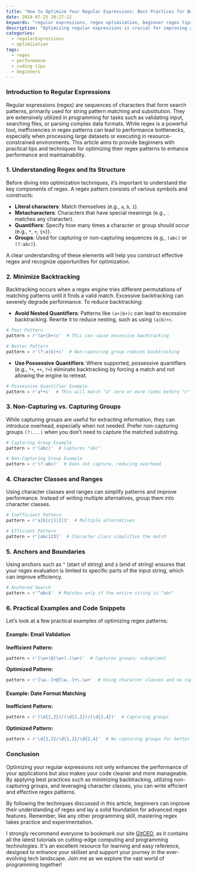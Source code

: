```yaml
---
title: "How to Optimize Your Regular Expressions: Best Practices for Beginners"
date: 2024-07-25 20:27:12
keywords: "regular expressions, regex optimization, beginner regex tips, performance optimization, regex best practices"
description: "Optimizing regular expressions is crucial for improving application performance and maintainability. In this article, we'll explore the best practices for beginners to optimize their regex implementations. Regular expressions are powerful tools for string manipulation, but poorly designed regex can lead to performance issues, overstretched resources, and, in some cases, application failures. By following these best practices, developers can ensure their regex patterns are not only effective but also efficient. We will cover essential techniques such as minimizing backtracking, using non-capturing groups, and leveraging character classes. We will also provide practical examples and code snippets for better understanding. Whether you're a novice looking to grasp the fundamentals or an experienced programmer seeking to refine your skills, this comprehensive guide to regex optimization will enhance your programming repertoire."
categories:
  - regularExpressions
  - optimization
tags:
  - regex
  - performance
  - coding tips
  - beginners
---
```


### Introduction to Regular Expressions

Regular expressions (regex) are sequences of characters that form search patterns, primarily used for string pattern matching and substitution. They are extensively utilized in programming for tasks such as validating input, searching files, or parsing complex data formats. While regex is a powerful tool, inefficiencies in regex patterns can lead to performance bottlenecks, especially when processing large datasets or executing in resource-constrained environments. This article aims to provide beginners with practical tips and techniques for optimizing their regex patterns to enhance performance and maintainability.

<!-- more -->

### 1. Understanding Regex and Its Structure

Before diving into optimization techniques, it’s important to understand the key components of regex. A regex pattern consists of various symbols and constructs:

- **Literal characters**: Match themselves (e.g., `a`, `b`, `1`).
- **Metacharacters**: Characters that have special meanings (e.g., `.` matches any character).
- **Quantifiers**: Specify how many times a character or group should occur (e.g., `*`, `+`, `{n}`).
- **Groups**: Used for capturing or non-capturing sequences (e.g., `(abc)` or `(?:abc)`).

A clear understanding of these elements will help you construct effective regex and recognize opportunities for optimization.

### 2. Minimize Backtracking

Backtracking occurs when a regex engine tries different permutations of matching patterns until it finds a valid match. Excessive backtracking can severely degrade performance. To reduce backtracking:

- **Avoid Nested Quantifiers**: Patterns like `(a+|b+)c` can lead to excessive backtracking. Rewrite it to reduce nesting, such as using `(a|b)+c`.
  
```python
# Poor Pattern
pattern = r'(a+|b+)c'  # This can cause excessive backtracking

# Better Pattern
pattern = r'(?:a|b)+c'  # Non-capturing group reduces backtracking
```

- **Use Possessive Quantifiers**: Where supported, possessive quantifiers (e.g., `*+`, `++`, `?+`) eliminate backtracking by forcing a match and not allowing the engine to retreat.

```python
# Possessive Quantifier Example
pattern = r'a*+c'  # This will match "a" zero or more times before "c" without backtracking
```

### 3. Non-Capturing vs. Capturing Groups

While capturing groups are useful for extracting information, they can introduce overhead, especially when not needed. Prefer non-capturing groups `(?:...)` when you don’t need to capture the matched substring.

```python
# Capturing Group Example
pattern = r'(abc)'  # Captures "abc"

# Non-Capturing Group Example
pattern = r'(?:abc)'  # Does not capture, reducing overhead
```

### 4. Character Classes and Ranges

Using character classes and ranges can simplify patterns and improve performance. Instead of writing multiple alternatives, group them into character classes.

```python
# Inefficient Pattern
pattern = r'a|b|c|1|2|3'  # Multiple alternatives

# Efficient Pattern
pattern = r'[abc123]'  # Character class simplifies the match
```

### 5. Anchors and Boundaries

Using anchors such as `^` (start of string) and `$` (end of string) ensures that your regex evaluation is limited to specific parts of the input string, which can improve efficiency.

```python
# Anchored Search
pattern = r'^abc$'  # Matches only if the entire string is "abc"
```

### 6. Practical Examples and Code Snippets

Let’s look at a few practical examples of optimizing regex patterns:

#### Example: Email Validation

**Inefficient Pattern:**

```python
pattern = r'(\w+)@(\w+).(\w+)'  # Captures groups; suboptimal
```

**Optimized Pattern:**

```python
pattern = r'[\w.-]+@[\w.-]+\.\w+'  # Using character classes and no capturing
```

#### Example: Date Format Matching

**Inefficient Pattern:**

```python
pattern = r'(\d{1,2})/(\d{1,2})/(\d{2,4})'  # Capturing groups
```

**Optimized Pattern:**

```python
pattern = r'\d{1,2}/\d{1,2}/\d{2,4}'  # No capturing groups for better performance
```

### Conclusion

Optimizing your regular expressions not only enhances the performance of your applications but also makes your code cleaner and more manageable. By applying best practices such as minimizing backtracking, utilizing non-capturing groups, and leveraging character classes, you can write efficient and effective regex patterns.

By following the techniques discussed in this article, beginners can improve their understanding of regex and lay a solid foundation for advanced regex features. Remember, like any other programming skill, mastering regex takes practice and experimentation.

I strongly recommend everyone to bookmark our site [GitCEO](https://gitceo.com), as it contains all the latest tutorials on cutting-edge computing and programming technologies. It's an excellent resource for learning and easy reference, designed to enhance your skillset and support your journey in the ever-evolving tech landscape. Join me as we explore the vast world of programming together!